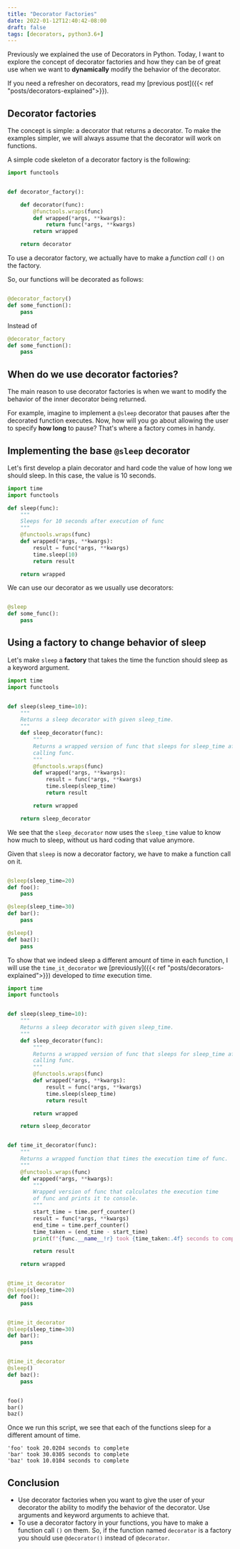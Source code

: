 ```yaml
---
title: "Decorator Factories"
date: 2022-01-12T12:40:42-08:00
draft: false
tags: [decorators, python3.6+]
---
```


Previously we explained the use of Decorators in Python. Today, I want to explore the concept of decorator factories and how they can be of great use when we want to **dynamically** modify the behavior of the decorator.

If you need a refresher on decorators, read my [previous post]({{< ref "posts/decorators-explained">}}).

## Decorator factories

The concept is simple: a decorator that returns a decorator. To make the examples simpler, we will always assume that the decorator will work on functions.

A simple code skeleton of a decorator factory is the following:

```python
import functools


def decorator_factory():

    def decorator(func):
        @functools.wraps(func)
        def wrapped(*args, **kwargs):
            return func(*args, **kwargs)
        return wrapped

    return decorator
```

To use a decorator factory, we actually have to make a *function call* `()` on the factory.

So, our functions will be decorated as follows:

```python

@decorator_factory()
def some_function():
    pass
```

Instead of

```python
@decorator_factory
def some_function():
    pass
```

## When do we use decorator factories?

The main reason to use decorator factories is when we want to modify the behavior of the inner decorator being returned.

For example, imagine to implement a `@sleep` decorator that pauses after the decorated function executes. Now, how will you go about allowing the user to specify **how long** to pause? That's where a factory comes in handy.

## Implementing the base `@sleep` decorator

Let's first develop a plain decorator and hard code the value of how long we should sleep. In this case, the value is 10 seconds.

```python
import time
import functools

def sleep(func):
    """
    Sleeps for 10 seconds after execution of func
    """
    @functools.wraps(func)
    def wrapped(*args, **kwargs):
        result = func(*args, **kwargs)
        time.sleep(10)
        return result

    return wrapped
```

We can use our decorator as we usually use decorators:

```python

@sleep
def some_func():
    pass
```

## Using a factory to change behavior of sleep

Let's make `sleep` a **factory** that takes the time the function should sleep as a keyword argument.

```python
import time
import functools


def sleep(sleep_time=10):
    """
    Returns a sleep decorator with given sleep_time.
    """
    def sleep_decorator(func):
        """
        Returns a wrapped version of func that sleeps for sleep_time after
        calling func.
        """
        @functools.wraps(func)
        def wrapped(*args, **kwargs):
            result = func(*args, **kwargs)
            time.sleep(sleep_time)
            return result

        return wrapped

    return sleep_decorator
```

We see that the `sleep_decorator` now uses the `sleep_time` value to know how much to sleep, without us hard coding that value anymore.

Given that `sleep` is now a decorator factory, we have to make a function call on it.

```python

@sleep(sleep_time=20)
def foo():
    pass

@sleep(sleep_time=30)
def bar():
    pass

@sleep()
def baz():
    pass
```

To show that we indeed sleep a different amount of time in each function, I will use the `time_it_decorator` we [previously]({{< ref "posts/decorators-explained">}}) developed to *time* execution time.

```python
import time
import functools


def sleep(sleep_time=10):
    """
    Returns a sleep decorator with given sleep_time.
    """
    def sleep_decorator(func):
        """
        Returns a wrapped version of func that sleeps for sleep_time after
        calling func.
        """
        @functools.wraps(func)
        def wrapped(*args, **kwargs):
            result = func(*args, **kwargs)
            time.sleep(sleep_time)
            return result

        return wrapped

    return sleep_decorator


def time_it_decorator(func):
    """
    Returns a wrapped function that times the execution time of func.
    """
    @functools.wraps(func)
    def wrapped(*args, **kwargs):
        """
        Wrapped version of func that calculates the execution time
        of func and prints it to console.
        """
        start_time = time.perf_counter()
        result = func(*args, **kwargs)
        end_time = time.perf_counter()
        time_taken = (end_time - start_time)
        print(f"{func.__name__!r} took {time_taken:.4f} seconds to complete")

        return result

    return wrapped


@time_it_decorator
@sleep(sleep_time=20)
def foo():
    pass


@time_it_decorator
@sleep(sleep_time=30)
def bar():
    pass


@time_it_decorator
@sleep()
def baz():
    pass


foo()
bar()
baz()
```

Once we run this script, we see that each of the functions sleep for a different amount of time.

```
'foo' took 20.0204 seconds to complete
'bar' took 30.0305 seconds to complete
'baz' took 10.0104 seconds to complete
```

## Conclusion

* Use decorator factories when you want to give the user of your decorator the ability to modify the behavior of the decorator. Use arguments and keyword arguments to achieve that.
* To use a decorator factory in your functions, you have to make a function call `()` on them. So, if the function named `decorator` is a factory you should use `@decorator()` instead of `@decorator`.

